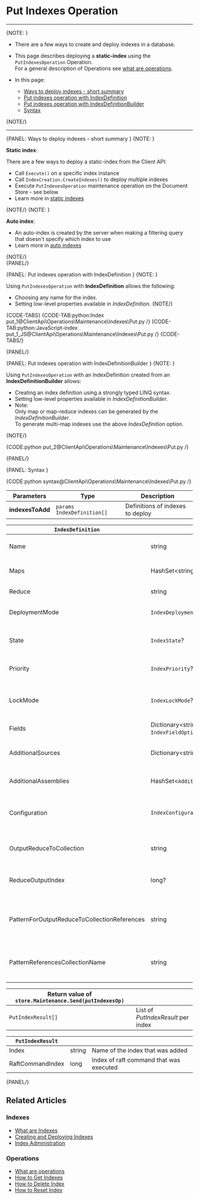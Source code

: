 # Put Indexes Operation

 ---

{NOTE: }

* There are a few ways to create and deploy indexes in a database.  

* This page describes deploying a **static-index** using the `PutIndexesOperation` Operation.  
  For a general description of Operations see [what are operations](../../../../client-api/operations/what-are-operations).  

* In this page:
    * [Ways to deploy indexes - short summary](../../../../client-api/operations/maintenance/indexes/put-indexes#ways-to-deploy-indexes---short-summary)
    * [Put indexes operation with IndexDefinition](../../../../client-api/operations/maintenance/indexes/put-indexes#put-indexes-operation-with-indexdefinition)
    * [Put indexes operation with IndexDefinitionBuilder](../../../../client-api/operations/maintenance/indexes/put-indexes#put-indexes-operation-with-indexdefinitionbuilder)
    * [Syntax](../../../../client-api/operations/maintenance/indexes/put-indexes#syntax)

{NOTE/}

---

{PANEL: Ways to deploy indexes - short summary }
{NOTE: }

**Static index**:

There are a few ways to deploy a static-index from the Client API:  

  * Call `Execute()` on a specific index instance
  * Call `IndexCreation.CreateIndexes()` to deploy multiple indexes
  * Execute `PutIndexesOperation` maintenance operation on the Document Store - see below
  * Learn more in [static indexes](../../../../indexes/creating-and-deploying#static-indexes)

{NOTE/}
{NOTE: }

**Auto index**:  

  * An auto-index is created by the server when making a filtering query that doesn't specify which index to use
  * Learn more in [auto indexes](../../../../indexes/creating-and-deploying#auto-indexes)

{NOTE/}  
{PANEL/}

{PANEL: Put indexes operation with IndexDefinition }
{NOTE: }

Using `PutIndexesOperation` with **IndexDefinition** allows the following:  

  * Choosing any name for the index.
  * Setting low-level properties available in _IndexDefinition_.
{NOTE/}

{CODE-TABS}
{CODE-TAB:python:Index put_1@ClientApi\Operations\Maintenance\Indexes\Put.py /}
{CODE-TAB:python:JavaScript-index put_1_JS@ClientApi\Operations\Maintenance\Indexes\Put.py /}
{CODE-TABS/}

{PANEL/}

{PANEL: Put indexes operation with IndexDefinitionBuilder }
{NOTE: }

Using `PutIndexesOperation` with an IndexDefinition created from an **IndexDefinitionBuilder** allows:  

  * Creating an index definition using a strongly typed LINQ syntax.  
  * Setting low-level properties available in _IndexDefinitionBuilder_.
  * Note:  
    Only map or map-reduce indexes can be generated by the _IndexDefinitionBuilder_.  
    To generate multi-map indexes use the above _IndexDefinition_ option. 

{NOTE/}

{CODE:python put_2@ClientApi\Operations\Maintenance\Indexes\Put.py /}

{PANEL/}

{PANEL: Syntax }

{CODE:python syntax@ClientApi\Operations\Maintenance\Indexes\Put.py /}

| Parameters | Type | Description |
| - |- | - |
| **indexesToAdd** | `params IndexDefinition[]` | Definitions of indexes to deploy |

<a id="indexDefinition" />

| `IndexDefinition` | | |
| - | - | - |
| Name | string | Name of the index, a unique identifier |
| Maps | HashSet&lt;string&gt; | All the map functions for the index |
| Reduce | string | The index reduce function |
| DeploymentMode | `IndexDeploymentMode`? | Deployment mode<br>(Parallel, Rolling) |
| State | `IndexState`? | State of index<br>(Normal, Disabled, Idle, Error) |
| Priority | `IndexPriority`? | Priority of index<br>(Low, Normal, High) |
| LockMode | `IndexLockMode`? | Lock mode of index<br>(Unlock, LockedIgnore, LockedError) |
| Fields | Dictionary&lt;string, `IndexFieldOptions`&gt; | _IndexFieldOptions_ per index field |
| AdditionalSources | Dictionary&lt;string, string&gt; | Additional code files to be compiled with this index |
| AdditionalAssemblies | HashSet&lt;`AdditionalAssembly`&gt; | Additional assemblies that are referenced |
| Configuration | `IndexConfiguration` | Can override [indexing configuration](../../../../server/configuration/indexing-configuration) by setting this dictionary |
| OutputReduceToCollection | string | A collection name for saving the reduce results as documents |
| ReduceOutputIndex | long? | This number will be part of the reduce results documents IDs |
| PatternForOutputReduceToCollectionReferences | string | Pattern for documents IDs which reference IDs of reduce results documents |
| PatternReferencesCollectionName | string | A collection name for the reference documents created based on provided pattern |

| Return value of `store.Maintenance.Send(putIndexesOp)` | |
| - | - |
| `PutIndexResult[]` | List of _PutIndexResult_ per index |

| `PutIndexResult` | | |
| - | - | - |
| Index | string | Name of the index that was added |
| RaftCommandIndex | long | Index of raft command that was executed |

{PANEL/}

## Related Articles

### Indexes

- [What are Indexes](../../../../indexes/what-are-indexes)
- [Creating and Deploying Indexes](../../../../indexes/creating-and-deploying)
- [Index Administration](../../../../indexes/index-administration)

### Operations

- [What are operations](../../../../client-api/operations/what-are-operations)
- [How to Get Indexes](../../../../client-api/operations/maintenance/indexes/get-indexes)
- [How to Delete Index](../../../../client-api/operations/maintenance/indexes/delete-index)
- [How to Reset Index](../../../../client-api/operations/maintenance/indexes/reset-index)
